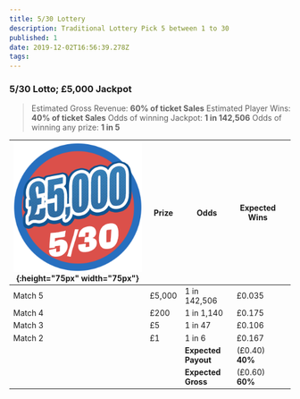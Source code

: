 ```yaml
---
title: 5/30 Lottery
description: Traditional Lottery Pick 5 between 1 to 30 
published: 1
date: 2019-12-02T16:56:39.278Z
tags: 
---
```


### 5/30 Lotto;  £5,000 Jackpot

>Estimated Gross Revenue: **60% of ticket Sales** 
Estimated Player Wins: **40% of ticket Sales** 
Odds of winning Jackpot: **1 in 142,506** 
Odds of winning any prize: **1 in 5** 


| ![lotto-530.png](/lotto-530.png "5/30 Lottery"){:height="75px" width="75px"}      | Prize   | Odds                             | Expected Wins         |                       |
|---------------|---------|----------------------------------|-----------------------|-----------------------|
| Match 5       | £5,000 | 1 in 142,506                  | £0.035                |                       |
| Match 4       | £200  | 1 in 1,140                      | £0.175                |                       |
| Match 3       | £5     | 1 in 47                         | £0.106                 |                       |
| Match 2       | £1      | 1 in 6                          | £0.167                |                       |                |
| |       |**Expected Payout**  | (£0.40) **40%**  |  |
| |       |**Expected Gross**  | (£0.60) **60%**   |  |